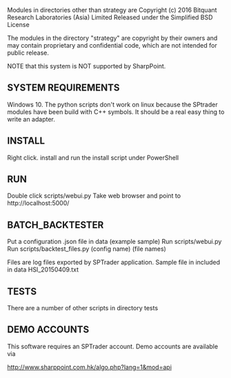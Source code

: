 Modules in directories other than strategy are
Copyright (c) 2016 Bitquant Research Laboratories (Asia) Limited
Released under the Simplified BSD License

The modules in the directory "strategy" are copyright by their owners
and may contain proprietary and confidential code, which are not
intended for public release.

NOTE that this system is NOT supported by SharpPoint.

SYSTEM REQUIREMENTS
-------------------

Windows 10.  The python scripts don't work on linux because the
SPtrader modules have been build with C++ symbols.  It should be a
real easy thing to write an adapter.

INSTALL
-------

Right click. install and run the install script under PowerShell

RUN
---

Double click scripts/webui.py
Take web browser and point to http://localhost:5000/

BATCH_BACKTESTER
----------------

Put a configuration .json file in data (example sample)
Run scripts/webui.py
Run scripts/backtest_files.py (config name) (file names)

Files are log files exported by SPTrader application.  Sample file in
included in data HSI_20150409.txt



TESTS
-----
There are a number of other scripts in directory tests



DEMO ACCOUNTS
-------------

This software requires an SPTrader account.  Demo accounts are
available via

http://www.sharppoint.com.hk/algo.php?lang=1&mod=api




